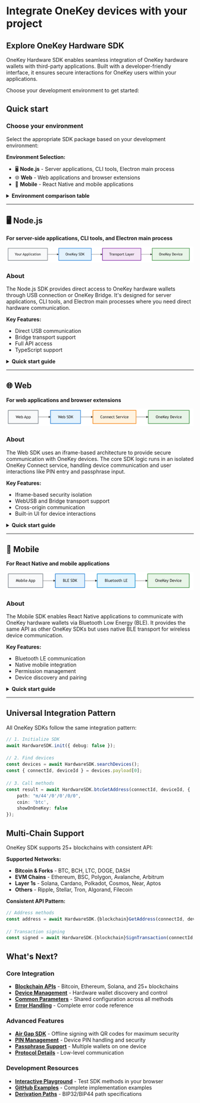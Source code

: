 # Integrate OneKey devices with your project

## Explore OneKey Hardware SDK

OneKey Hardware SDK enables seamless integration of OneKey hardware wallets with third-party applications. Built with a developer-friendly interface, it ensures secure interactions for OneKey users within your applications.

Choose your development environment to get started:

## Quick start

### Choose your environment

Select the appropriate SDK package based on your development environment:

**Environment Selection:**
- 🖥️ **Node.js** - Server applications, CLI tools, Electron main process
- 🌐 **Web** - Web applications and browser extensions
- 📱 **Mobile** - React Native and mobile applications

<details>
<summary><strong>Environment comparison table</strong></summary>

| Environment | Package | Use Case | Connection | Transport |
|-------------|---------|----------|------------|-----------|
| Node.js | `@onekeyfe/hd-core` | Server apps, CLI tools, Electron main | USB/Bridge | Direct |
| Web | `@onekeyfe/hd-web-sdk` | Web apps, browser extensions | USB/Bridge/WebUSB | IFrame |
| Mobile | `@onekeyfe/hd-ble-sdk` | React Native, mobile apps | Bluetooth LE | Native |

</details>

---

## 🖥️ Node.js

**For server-side applications, CLI tools, and Electron main process**

![OneKey SDK Architecture](images/onekey-sdk-architecture.png)

### About

The Node.js SDK provides direct access to OneKey hardware wallets through USB connection or OneKey Bridge. It's designed for server applications, CLI tools, and Electron main processes where you need direct hardware communication.

**Key Features:**
- Direct USB communication
- Bridge transport support
- Full API access
- TypeScript support

<details>
<summary><strong>Quick start guide</strong></summary>

#### 1. Install the package

```bash
npm install @onekeyfe/hd-core
# or
yarn add @onekeyfe/hd-core
```

#### 2. Initialize the SDK

```typescript
import HardwareSDK from '@onekeyfe/hd-core';

// Initialize with recommended settings
await HardwareSDK.init({
    debug: false,
    fetchConfig: true,
    transportReconnect: true,
    lazyLoad: false
});
```

#### 3. Connect to device

```typescript
// Search for connected devices
const devices = await HardwareSDK.searchDevices();

if (devices.success && devices.payload.length > 0) {
    const { connectId, deviceId } = devices.payload[0];
    console.log('Device found:', connectId);
} else {
    console.error('No devices found');
}
```

#### 4. Call SDK methods

```typescript
// Example: Get Bitcoin address
const result = await HardwareSDK.btcGetAddress(connectId, deviceId, {
    path: "m/44'/0'/0'/0/0",
    coin: 'btc',
    showOnOneKey: false
});

if (result.success) {
    console.log('Bitcoin address:', result.payload.address);
} else {
    console.error('Error:', result.payload.error);
}
```

**[View complete Node.js example →](https://github.com/OneKeyHQ/OneKey-Hardware-JS-SDK/tree/main/packages/connect-examples/electron-example)**

</details>

---

## 🌐 Web

**For web applications and browser extensions**

![OneKey Web SDK Architecture](images/onekey-web-sdk-architecture.png)

### About

The Web SDK uses an iframe-based architecture to provide secure communication with OneKey devices. The core SDK logic runs in an isolated OneKey Connect service, handling device communication and user interactions like PIN entry and passphrase input.

**Key Features:**
- Iframe-based security isolation
- WebUSB and Bridge transport support
- Cross-origin communication
- Built-in UI for device interactions

<details>
<summary><strong>Quick start guide</strong></summary>

#### 1. Install the package

```bash
npm install @onekeyfe/hd-web-sdk
# or
yarn add @onekeyfe/hd-web-sdk
```

Or include as script tag:

```html
<script src="https://jssdk.onekey.so/1.1.0/onekey-js-sdk.js"></script>
```

#### 2. Initialize the SDK

```typescript
import HardwareWebSDK from '@onekeyfe/hd-web-sdk';

// Initialize with Connect service
await HardwareWebSDK.init({
    debug: false,
    connectSrc: 'https://jssdk.onekey.so/1.1.0/',
    fetchConfig: true
});
```

For script tag usage:
```javascript
const HardwareWebSDK = window.OneKeyHardwareSDK;
await HardwareWebSDK.init({
    debug: false,
    connectSrc: 'https://jssdk.onekey.so/1.1.0/'
});
```

#### 3. Connect to device

```typescript
// Search for devices (will show device selection UI)
const devices = await HardwareWebSDK.searchDevices();

if (devices.success && devices.payload.length > 0) {
    const { connectId, deviceId } = devices.payload[0];
    console.log('Device connected:', connectId);
}
```

#### 4. Call SDK methods

```typescript
// Example: Get Bitcoin address
const result = await HardwareWebSDK.btcGetAddress(connectId, deviceId, {
    path: "m/44'/0'/0'/0/0",
    coin: 'btc',
    showOnOneKey: true // Show address on device
});

if (result.success) {
    console.log('Bitcoin address:', result.payload.address);
} else {
    console.error('Error:', result.payload.error);
}
```

**[Try the interactive playground →](https://hardware-example.onekeytest.com/expo-playground/)**

</details>

---

## 📱 Mobile

**For React Native and mobile applications**

![OneKey BLE SDK Architecture](images/onekey-ble-sdk-architecture.png)

### About

The Mobile SDK enables React Native applications to communicate with OneKey hardware wallets via Bluetooth Low Energy (BLE). It provides the same API as other OneKey SDKs but uses native BLE transport for wireless device communication.

**Key Features:**
- Bluetooth LE communication
- Native mobile integration
- Permission management
- Device discovery and pairing

<details>
<summary><strong>Quick start guide</strong></summary>

#### 1. Install the package

```bash
npm install @onekeyfe/hd-ble-sdk
# or
yarn add @onekeyfe/hd-ble-sdk
```

#### 2. Configure permissions

Add Bluetooth permissions to your app configuration:

**Android** (`android/app/src/main/AndroidManifest.xml`):
```xml
<uses-permission android:name="android.permission.BLUETOOTH" />
<uses-permission android:name="android.permission.BLUETOOTH_ADMIN" />
<uses-permission android:name="android.permission.ACCESS_FINE_LOCATION" />
```

**iOS** (`ios/YourApp/Info.plist`):
```xml
<key>NSBluetoothAlwaysUsageDescription</key>
<string>This app needs Bluetooth to connect to OneKey hardware wallet</string>
```

#### 3. Initialize the SDK

```typescript
import HardwareBleSDK from '@onekeyfe/hd-ble-sdk';

// Initialize BLE SDK
await HardwareBleSDK.init({
    debug: false,
    transportReconnect: true
});
```

#### 4. Connect to device

```typescript
// Scan for BLE devices (requires permissions)
const devices = await HardwareBleSDK.searchDevices();

if (devices.success && devices.payload.length > 0) {
    const { connectId, deviceId } = devices.payload[0];
    console.log('BLE device found:', connectId);
}
```

#### 5. Call SDK methods

```typescript
// Example: Get Bitcoin address
const result = await HardwareBleSDK.btcGetAddress(connectId, deviceId, {
    path: "m/44'/0'/0'/0/0",
    coin: 'btc',
    showOnOneKey: true
});

if (result.success) {
    console.log('Bitcoin address:', result.payload.address);
} else {
    console.error('Error:', result.payload.error);
}
```

**[View React Native example →](https://github.com/OneKeyHQ/OneKey-Hardware-JS-SDK/tree/main/packages/connect-examples/expo-example)**

</details>

---

## Universal Integration Pattern

All OneKey SDKs follow the same integration pattern:

```typescript
// 1. Initialize SDK
await HardwareSDK.init({ debug: false });

// 2. Find devices
const devices = await HardwareSDK.searchDevices();
const { connectId, deviceId } = devices.payload[0];

// 3. Call methods
const result = await HardwareSDK.btcGetAddress(connectId, deviceId, {
    path: "m/44'/0'/0'/0/0",
    coin: 'btc',
    showOnOneKey: false
});
```

## Multi-Chain Support

OneKey SDK supports 25+ blockchains with consistent API:

**Supported Networks:**
- **Bitcoin & Forks** - BTC, BCH, LTC, DOGE, DASH
- **EVM Chains** - Ethereum, BSC, Polygon, Avalanche, Arbitrum
- **Layer 1s** - Solana, Cardano, Polkadot, Cosmos, Near, Aptos
- **Others** - Ripple, Stellar, Tron, Algorand, Filecoin

**Consistent API Pattern:**
```typescript
// Address methods
const address = await HardwareSDK.{blockchain}GetAddress(connectId, deviceId, params);

// Transaction signing
const signed = await HardwareSDK.{blockchain}SignTransaction(connectId, deviceId, params);
```

## What's Next?

### Core Integration
- **[Blockchain APIs](coin-api/README.md)** - Bitcoin, Ethereum, Solana, and 25+ blockchains
- **[Device Management](device-api/README.md)** - Hardware wallet discovery and control
- **[Common Parameters](configuration/common-params.md)** - Shared configuration across all methods
- **[Error Handling](configuration/error-codes.md)** - Complete error code reference

### Advanced Features
- **[Air Gap SDK](air-gap-sdk/README.md)** - Offline signing with QR codes for maximum security
- **[PIN Management](advanced/pin.md)** - Device PIN handling and security
- **[Passphrase Support](advanced/passphrase.md)** - Multiple wallets on one device
- **[Protocol Details](advanced/onekey-message-protocol.md)** - Low-level communication

### Development Resources
- **[Interactive Playground](https://hardware-example.onekeytest.com/expo-playground/)** - Test SDK methods in your browser
- **[GitHub Examples](https://github.com/OneKeyHQ/OneKey-Hardware-JS-SDK/tree/main/packages/connect-examples)** - Complete implementation examples
- **[Derivation Paths](configuration/paths.md)** - BIP32/BIP44 path specifications
